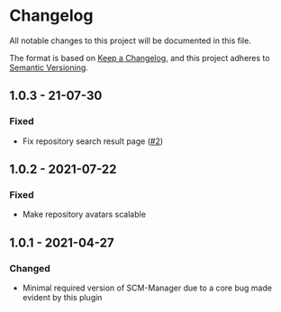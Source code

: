 # Changelog
All notable changes to this project will be documented in this file.

The format is based on [Keep a Changelog](https://keepachangelog.com/en/1.0.0/),
and this project adheres to [Semantic Versioning](https://semver.org/spec/v2.0.0.html).

## 1.0.3 - 21-07-30
### Fixed
- Fix repository search result page ([#2](https://github.com/scm-manager/scm-repository-avatar-plugin/pull/2))

## 1.0.2 - 2021-07-22 
### Fixed
- Make repository avatars scalable

## 1.0.1 - 2021-04-27
### Changed
- Minimal required version of SCM-Manager due to a core bug made evident by this plugin

